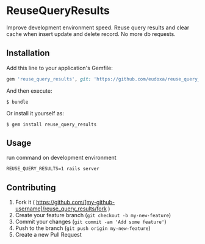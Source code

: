 # ReuseQueryResults
Improve development environment speed.
Reuse query results and clear cache when insert update and delete record.
No more db requests.

## Installation

Add this line to your application's Gemfile:

```ruby
gem 'reuse_query_results', git: 'https://github.com/eudoxa/reuse_query_results'
```

And then execute:

    $ bundle

Or install it yourself as:

    $ gem install reuse_query_results

## Usage
run command on development environment 
```
REUSE_QUERY_RESULTS=1 rails server
```

## Contributing

1. Fork it ( https://github.com/[my-github-username]/reuse_query_results/fork )
2. Create your feature branch (`git checkout -b my-new-feature`)
3. Commit your changes (`git commit -am 'Add some feature'`)
4. Push to the branch (`git push origin my-new-feature`)
5. Create a new Pull Request
